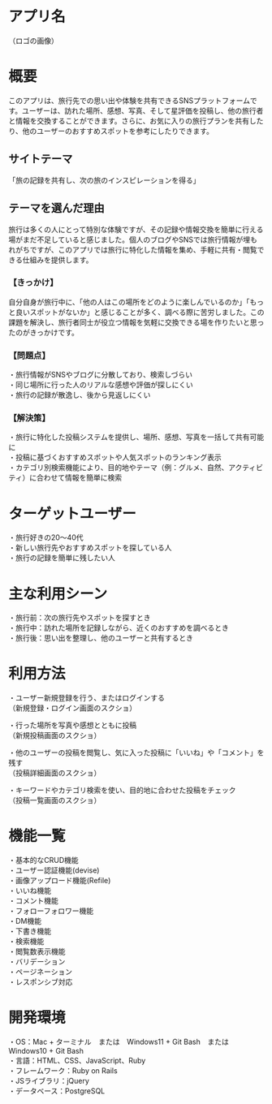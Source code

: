 # アプリ名

（ロゴの画像）

# 概要
このアプリは、旅行先での思い出や体験を共有できるSNSプラットフォームです。ユーザーは、訪れた場所、感想、写真、そして星評価を投稿し、他の旅行者と情報を交換することができます。さらに、お気に入りの旅行プランを共有したり、他のユーザーのおすすめスポットを参考にしたりできます。

## サイトテーマ
「旅の記録を共有し、次の旅のインスピレーションを得る」

## テーマを選んだ理由
旅行は多くの人にとって特別な体験ですが、その記録や情報交換を簡単に行える場がまだ不足していると感じました。個人のブログやSNSでは旅行情報が埋もれがちですが、このアプリでは旅行に特化した情報を集め、手軽に共有・閲覧できる仕組みを提供します。

### 【きっかけ】
自分自身が旅行中に、「他の人はこの場所をどのように楽しんでいるのか」「もっと良いスポットがないか」と感じることが多く、調べる際に苦労しました。この課題を解決し、旅行者同士が役立つ情報を気軽に交換できる場を作りたいと思ったのがきっかけです。

### 【問題点】
・旅行情報がSNSやブログに分散しており、検索しづらい  
・同じ場所に行った人のリアルな感想や評価が探しにくい  
・旅行の記録が散逸し、後から見返しにくい  

### 【解決策】
・旅行に特化した投稿システムを提供し、場所、感想、写真を一括して共有可能に  
・投稿に基づくおすすめスポットや人気スポットのランキング表示  
・カテゴリ別検索機能により、目的地やテーマ（例：グルメ、自然、アクティビティ）に合わせて情報を簡単に検索  

# ターゲットユーザー
・旅行好きの20〜40代  
・新しい旅行先やおすすめスポットを探している人  
・旅行の記録を簡単に残したい人  

# 主な利用シーン
・旅行前：次の旅行先やスポットを探すとき  
・旅行中：訪れた場所を記録しながら、近くのおすすめを調べるとき  
・旅行後：思い出を整理し、他のユーザーと共有するとき  

# 利用方法
・ユーザー新規登録を行う、またはログインする  
（新規登録・ログイン画面のスクショ）

・行った場所を写真や感想とともに投稿  
（新規投稿画面のスクショ）

・他のユーザーの投稿を閲覧し、気に入った投稿に「いいね」や「コメント」を残す  
（投稿詳細画面のスクショ）

・キーワードやカテゴリ検索を使い、目的地に合わせた投稿をチェック  
（投稿一覧画面のスクショ）  

# 機能一覧
・基本的なCRUD機能  
・ユーザー認証機能(devise)  
・画像アップロード機能(Refile)  
・いいね機能  
・コメント機能  
・フォローフォロワー機能  
・DM機能  
・下書き機能  
・検索機能  
・閲覧数表示機能  
・バリデーション  
・ページネーション  
・レスポンシブ対応  

# 開発環境
・OS：Mac + ターミナル　または　Windows11 + Git Bash　または　Windows10 + Git Bash  
・言語：HTML、CSS、JavaScript、Ruby  
・フレームワーク：Ruby on Rails  
・JSライブラリ：jQuery  
・データベース：PostgreSQL
